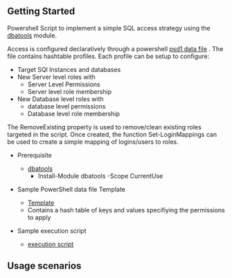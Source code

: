 ## Getting Started
    
Powershell Script to implement a simple SQL access strategy using the [dbatools](https://dbatools.io/download/) module. 

Access is configured declaratively through a powershell [psd1 data file](Sample_PermissionsTemplate.psd1) . The file contains hashtable profiles. Each profile can be setup to configure:
- Target SQl Instances and databases
- New Server level roles with
    - Server Level Permissions
    - Server level role membership
- New Database level roles with
    - database level permissions 
    - Database level role membership

The RemoveExisting property is used to remove/clean existing roles targeted in the script. 
Once created, the function Set-LoginMappings can be used to create a simple mapping of logins/users to roles.
    
- Prerequisite
    - [dbatools](https://dbatools.io/download/) 
        - Install-Module dbatools -Scope CurrentUse

- Sample PowerShell data file Template
    - [Template](Sample_PermissionsTemplate.psd1) 
    - Contains a hash table of keys and values specifiying the permissions to apply

- Sample execution script 
    - [execution script](Start-Import.ps1) 


## Usage scenarios
